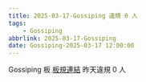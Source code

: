 ```yaml
---
title: 2025-03-17-Gossiping 違規 0 人
tags:
    - Gossiping
abbrlink: 2025-03-17-Gossiping
date: Gossiping-2025-03-17 12:00:00
---
```

Gossiping 板 [板規連結](https://www.ptt.cc/bbs/Gossiping/M.1637425085.A.07D.html)
昨天違規 0 人
